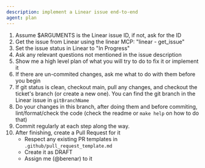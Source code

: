 ```yaml
---
description: implement a Linear issue end-to-end
agent: plan
---
```


1. Assume $ARGUMENTS is the Linear issue ID, if not, ask for the ID
2. Get the issue from Linear using the linear MCP: "linear - get_issue"
3. Set the issue status in Linear to "In Progress"
4. Ask any relevant questions not mentioned in the issue description
5. Show me a high level plan of what you will try to do to fix it or implement it
6. If there are un-commited changes, ask me what to do with them before you begin
7. If git status is clean, checkout main, pull any changes, and checkout the ticket's branch (or create a new one). You can find the git branch in the Linear issue in `gitBranchName`
8. Do your changes in this branch, after doing them and before commiting, lint/format/check the code (check the readme or `make help` on how to do that)
9. Commit regularly at each step along the way.
10. After finishing, create a Pull Request for it
    - Respect any existing PR templates in `.github/pull_request_template.md`
    - Create it as DRAFT
    - Assign me (@berenar) to it
